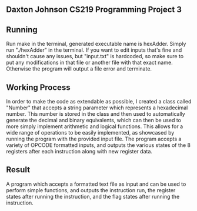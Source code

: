 ## Daxton Johnson CS219 Programming Project 3

## Running
Run make in the terminal, generated executable name is hexAdder. Simply run "./hexAdder" in the terminal. If you want to edit inputs that's fine and shouldn't cause any issues, but "input.txt" is hardcoded, so make sure to put any modifications in that file or another file with that exact name. Otherwise the program will output a file error and terminate. 

## Working Process
In order to make the code as extendable as possible, I created a class called "Number" that accepts a string parameter which represents a hexadecimal number. This number is stored in the class and then used to automatically generate the decimal and binary equivalents, which can then be used to more simply implement arithmetic and logical functions. This allows for a wide range of operations to be easily implemented, as showcased by running the program with the provided input file. The program accepts a variety of OPCODE formatted inputs, and outputs the various states of the 8 registers after each instruction along with new register data. 

## Result
A program which accepts a formatted text file as input and can be used to perform simple functions, and outputs the instruction run, the register states after running the instruction, and the flag states after running the instruction. 